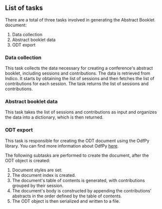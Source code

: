 ## List of tasks

There are a total of three tasks involved in generating the Abstract Booklet document:

1. Data collection
2. Abstract booklet data
3. ODT export

### Data collection

This task collects the data necessary for creating a conference's abstract booklet, including sessions and contributions. The data is retrieved from Indico. It starts by obtaining the list of sessions and then fetches the list of contributions for each session. The task returns the list of sessions and contributions.

### Abstract booklet data

This task takes the list of sessions and contributions as input and organizes the data into a dictionary, which is then returned.

### ODT export

This task is responsible for creating the ODT document using the OdfPy library. You can find more information about OdfPy [here](https://github.com/eea/odfpy).

The following subtasks are performed to create the document, after the ODT object is created:

1. Document styles are set.
2. The document index is created.
3. The document's table of contents is generated, with contributions grouped by their session.
4. The document's body is constructed by appending the contributions' abstracts in the order defined by the table of contents.
5. The ODT object is then serialized and written to a file.
